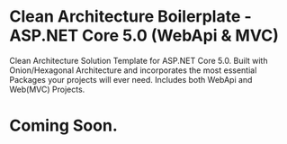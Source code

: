 # Clean Architecture Boilerplate - ASP.NET Core 5.0 (WebApi & MVC)
Clean Architecture Solution Template for ASP.NET Core 5.0. Built with Onion/Hexagonal Architecture and incorporates the most essential Packages your projects will ever need. Includes both WebApi and Web(MVC) Projects.

# Coming Soon.
